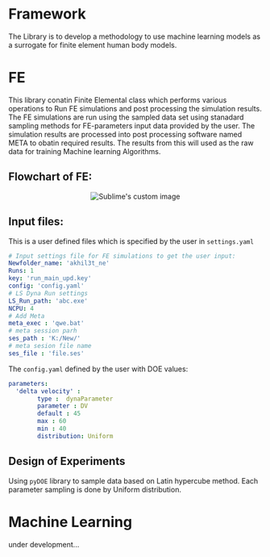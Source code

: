 # Framework 
The Library is to develop a methodology to use machine learning models as a surrogate for finite element human body models.

# FE
This library conatin Finite Elemental class which performs various operations to Run FE simulations and post processing the simulation results. The FE simulations are run using the sampled data set using stanadard sampling methods for FE-parameters input data provided by the user. The simulation results are processed into post processing software named META to obatin required results. The results from this will used as the raw data for training Machine learning Algorithms.

## Flowchart of FE:
<p align="center">
  <img src="https://github.com/jobindj/framework/blob/master/framework/FE_flow.png" alt="Sublime's custom image"/>
</p>


## Input files:
This is a user defined files which is specified by the user in `settings.yaml`
``` yaml
# Input settings file for FE simulations to get the user input:
Newfolder_name: 'akhil3t_ne'
Runs: 1
key: 'run_main_upd.key'
config: 'config.yaml'
# LS Dyna Run settings
LS_Run_path: 'abc.exe'
NCPU: 4
# Add Meta
meta_exec : 'qwe.bat'
# meta session parh
ses_path : 'K:/New/'
# meta sesion file name
ses_file : 'file.ses'
```

The `config.yaml` defined by the user with DOE values:
``` yaml
parameters:
  'delta velocity' :
        type :  dynaParameter
        parameter : DV
        default : 45
        max : 60
        min : 40
        distribution: Uniform
```
## Design of Experiments
Using `pyDOE` library to sample data based on Latin hypercube method. Each parameter sampling is done by Uniform distribution.

# Machine Learning
under development...
